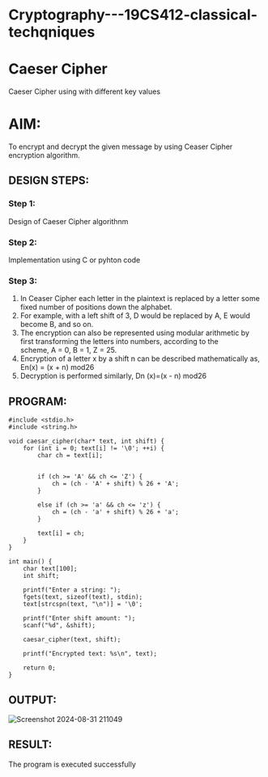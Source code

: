 # Cryptography---19CS412-classical-techqniques
# Caeser Cipher
Caeser Cipher using with different key values

# AIM:

To encrypt and decrypt the given message by using Ceaser Cipher encryption algorithm.


## DESIGN STEPS:

### Step 1:

Design of Caeser Cipher algorithnm 

### Step 2:

Implementation using C or pyhton code

### Step 3:

1.	In Ceaser Cipher each letter in the plaintext is replaced by a letter some fixed number of positions down the alphabet.
2.	For example, with a left shift of 3, D would be replaced by A, E would become B, and so on.
3.	The encryption can also be represented using modular arithmetic by first transforming the letters into numbers, according to the   
    scheme, A = 0, B = 1, Z = 25.
4.	Encryption of a letter x by a shift n can be described mathematically as,
                       En(x) = (x + n) mod26
5.	Decryption is performed similarly,
                       Dn (x)=(x - n) mod26


## PROGRAM:
```
#include <stdio.h>
#include <string.h>

void caesar_cipher(char* text, int shift) {
    for (int i = 0; text[i] != '\0'; ++i) {
        char ch = text[i];

        
        if (ch >= 'A' && ch <= 'Z') {
            ch = (ch - 'A' + shift) % 26 + 'A';
        }
       
        else if (ch >= 'a' && ch <= 'z') {
            ch = (ch - 'a' + shift) % 26 + 'a';
        }

        text[i] = ch;
    }
}

int main() {
    char text[100];
    int shift;

    printf("Enter a string: ");
    fgets(text, sizeof(text), stdin);
    text[strcspn(text, "\n")] = '\0';  

    printf("Enter shift amount: ");
    scanf("%d", &shift);

    caesar_cipher(text, shift);

    printf("Encrypted text: %s\n", text);

    return 0;
}

```


## OUTPUT:

![Screenshot 2024-08-31 211049](https://github.com/user-attachments/assets/2fc887a9-e3ce-4adb-8684-f16e6f8a8bda)




## RESULT:
The program is executed successfully












 



 
















 








